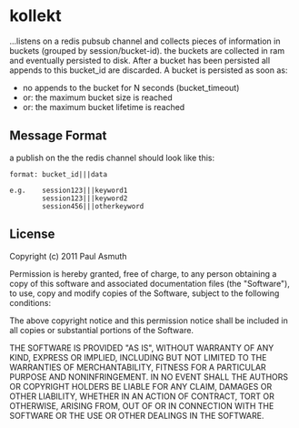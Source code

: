 kollekt
=======

...listens on a redis pubsub channel and collects pieces of information in buckets (grouped by session/bucket-id). 
the buckets are collected in ram and eventually persisted to disk. After a bucket has been persisted all 
appends to this bucket_id are discarded. A bucket is persisted as soon as:
  
  
  + no appends to the bucket for N seconds (bucket_timeout)
  + or: the maximum bucket size is reached 
  + or: the maximum bucket lifetime is reached


Message Format
--------------

a publish on the the redis channel should look like this:

    format: bucket_id|||data

    e.g.    session123|||keyword1
            session123|||keyword2
            session456|||otherkeyword


License
-------

Copyright (c) 2011 Paul Asmuth

Permission is hereby granted, free of charge, to any person obtaining
a copy of this software and associated documentation files (the
"Software"), to use, copy and modify copies of the Software, subject 
to the following conditions:

The above copyright notice and this permission notice shall be
included in all copies or substantial portions of the Software.

THE SOFTWARE IS PROVIDED "AS IS", WITHOUT WARRANTY OF ANY KIND,
EXPRESS OR IMPLIED, INCLUDING BUT NOT LIMITED TO THE WARRANTIES OF
MERCHANTABILITY, FITNESS FOR A PARTICULAR PURPOSE AND
NONINFRINGEMENT. IN NO EVENT SHALL THE AUTHORS OR COPYRIGHT HOLDERS BE
LIABLE FOR ANY CLAIM, DAMAGES OR OTHER LIABILITY, WHETHER IN AN ACTION
OF CONTRACT, TORT OR OTHERWISE, ARISING FROM, OUT OF OR IN CONNECTION
WITH THE SOFTWARE OR THE USE OR OTHER DEALINGS IN THE SOFTWARE.
